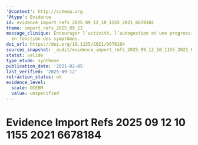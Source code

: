 ```yaml
---
'@context': http://schema.org
'@type': Evidence
id: evidence_import_refs_2025_09_12_10_1155_2021_6678184
theme: import_refs_2025_09_12
message_clinique: Encourager l’activité, l’autogestion et une progression graduée
  en fonction des symptômes.
doi_url: https://doi.org/10.1155/2021/6678184
sources_snapshot: _audit/evidence_import_refs_2025_09_12_10_1155_2021_6678184.json
statut: valide
type_etude: synthese
publication_date: '2021-02-05'
last_verified: '2025-09-12'
retraction_status: ok
evidence_level:
  scale: OCEBM
  value: unspecified
---
```

# Evidence Import Refs 2025 09 12 10 1155 2021 6678184

